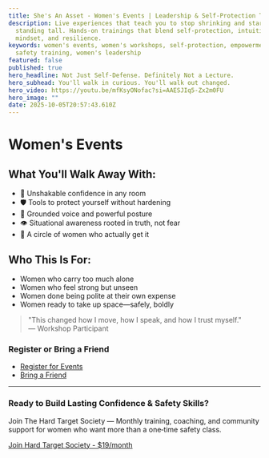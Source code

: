 ```yaml
---
title: She's An Asset - Women's Events | Leadership & Self-Protection Training
description: Live experiences that teach you to stop shrinking and start
  standing tall. Hands-on trainings that blend self-protection, intuition,
  mindset, and resilience.
keywords: women's events, women's workshops, self-protection, empowerment,
  safety training, women's leadership
featured: false
published: true
hero_headline: Not Just Self-Defense. Definitely Not a Lecture.
hero_subhead: You'll walk in curious. You'll walk out changed.
hero_video: https://youtu.be/mfKsyONofac?si=AAESJIq5-Zx2m0FU
hero_image: ""
date: 2025-10-05T20:57:43.610Z
---
```


# Women's Events

## What You'll Walk Away With:

- 💪 Unshakable confidence in any room
- 🛡️ Tools to protect yourself without hardening
- 🎤 Grounded voice and powerful posture
- 👁️ Situational awareness rooted in truth, not fear
- 👥 A circle of women who actually get it

## Who This Is For:

- Women who carry too much alone
- Women who feel strong but unseen
- Women done being polite at their own expense
- Women ready to take up space—safely, boldly

> "This changed how I move, how I speak, and how I trust myself."  
> — Workshop Participant

### Register or Bring a Friend

- [Register for Events](mailto:support@shesanasset.com?subject=Women's%20Events%20Registration)
- [Bring a Friend](mailto:support@shesanasset.com?subject=Event%20Registration)

---

### Ready to Build Lasting Confidence & Safety Skills?

Join The Hard Target Society — Monthly training, coaching, and community support for women who want more than a one‑time safety class.

[Join Hard Target Society - $19/month](hard-target-society.html)
